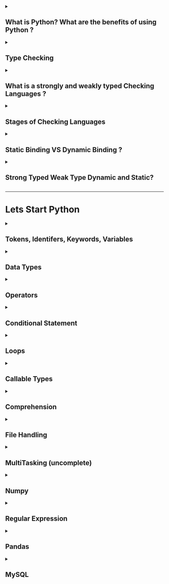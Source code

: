 <details>
<summary> <h2>What is Python? What are the benefits of using Python ?</h2></summary>
  
- ## Python is a high-level, interpreted, general-purpose programming language. 
  - #### Being a general-purpose language, it can be used to build almost any type of application with the right tools/libraries.
  
  - #### Additionally, python supports objects, modules, threads, exception-handling, and automatic memory management which help in modelling real-world problems and building applications to solve these problems.

- ## Benefits of using Python

  - #### Python is a general-purpose programming language that has a simple, easy-to-learn syntax that emphasizes readability and therefore reduces the cost of program maintenance. Moreover, the language is capable of scripting, is completely open-source, and supports third-party packages encouraging modularity and code reuse.
  
  - #### Its high-level data structures, combined with dynamic typing and dynamic binding, attract a huge community of developers for Rapid Application Development and deployment.

</details>

 <details>
<summary> <h2>Type Checking </h2></summary>
  
  - ### There are two Types of Checking.
    - #### Type checking is the process of verifying and enforcing constraints of types in values. 
    - #### Type checking means checking that each opeartion should receive proper no of arguments and proper data type.<br> like `12 + '1'`
    - #### Here `12` int data type and `'1'` is the character data type So It's Possible to sum of integer and Character<br> So They Decide that they generate the Error or Not

</details>

<details>
<summary> <h2>What is a strongly and weakly typed Checking Languages ?</h2></summary>
  
- ### A strongly typed programming language is always pending of their variable data type.
  - #### This is because the system checks the object type before an operation requiring a certain type is called on such variable giving either a compilation error or runtime error.
  
  - #### In a strongly-typed language, such as Python, `"1" + 2` will result in a type error since these languages don't allow for "type-coercion" (implicit conversion of data types).
---  
- ### Weakly typed languages are those where type confusion can happen and eventually produce errors that are difficult to find and detect, which differ them from strongly type languages where these kinds of errors are caught either in compilation time or runtime.  
  - #### Weakly-typed language, such as Javascript, will simply output `"1" + 2 = 12` as result.
  

</details>

<details>
<summary> <h2>Stages of Checking Languages </h2></summary>
  
- ### There are Two Stages of Checking
  - #### Static
  - #### Dynamic 
  
- #### In Static Type Languages Data Types are checked before execution.<br>Example of c language
  ```
  #include <stdio.h>
  void main(){
      int x;
      x = 3;
      printf("%d",x);
    }
  ```
  
  - #### In statically typed languages the type of the variables checked at the compile time of the variable declaration.<br>Statically programming languages check the type of the variable or object while the code enters the compiler.
  - #### In Static typed languages once if a variable is initialized to a data-type it cannot be assigned to the variable of a different type.
  - #### Statically typed languages are faster than dynamically typed languages.
  - #### Some statically typed languages are Java ,C , C++. Etc
  
---
  
- #### A language is considered as Dynamically typed language if the variable type of the language is checked at the runtime of the code compilation or code interpretation.
  - #### In such type of programming languages, we don’t need to initialize a variable with its type
  - #### We can declare a variable by writing the name at left and the value at the left of the variable name<br>Example of python
  ```
         x = 4
         print(x)
  ```
  - #### Some dynamically typed languages are: python, Java Script, Php Etc.
  
 ---
  
 - ### Differences
| Static Type   | Dynamic Type    | 
| :------------ |:---------------:|
| Type Checking is completed at compile Time             | Type Checking is completed at RunTime                     |
| Explicit type declarations are usually required        | Explicit type declarations are not required               |
| Errors are detected Earlier                            | Errors are detected later durning Exection                |
| Variables assignments are static and cannot be changed | Variables assignments are dynamic can be altered          |
| Produces more optimized code                           | Produces less optimized code, runtime errors are possible |
  

</details>

<details>
<summary> <h2>Static Binding VS Dynamic Binding ?</h2></summary>
 
  - ### In Static Binding Once we declare the variable than we cant not change the data Type and value of same variable
  
  ```
  #include <stdio.h>
  void main(){
    int x = 3;
    int x = 3;
    char x = 'c';
    printf("%d",x);
  }
  output is Error
  ```
  
  - ### In Dynamic Languages we are change the variable data type and its value
  
  ```
  x = 4
  print(x)

# now change the value
  x = 5
  print(x)

# Now change its Data type
  x = 'Hello'
  print(x)
 ```
</details>

<details>
  
<summary> <h2>Strong Typed Weak Type Dynamic and Static?</h2></summary>

- ### Some languages are Static they follow the rule of  Weak Type

- ### Some languages are Dynamic they follow the rule of Strong Type

- ### So Clear this Concept With this image

<img src="images/diff.png" />

- ### e.g python is the Dynamic Type They are follow the rule of Strong Type
- ### JavaScript is the Dynamic Type They are follow the rule of  Weak Type
- ### C is the Static Type They are follow the rule of Weak Type
</details>

---
# Lets Start Python

<details>
<summary> <h2>Tokens, Identifers, Keywords, Variables</h2></summary>

<a href="https://github.com/Mubeen-Ahmad/python_11/blob/main/Python/2_Tokens_Variables_Keywords_Identifers_Literals/1_Tokens_(Theory).ipynb
">What is Tokens</a>

<a href="https://github.com/Mubeen-Ahmad/python_11/blob/main/Python/2_Tokens_Variables_Keywords_Identifers_Literals/2_Identifers_and_keywords.ipynb">Identifers and Keywords</a>

<a href="https://github.com/Mubeen-Ahmad/python_11/blob/main/Python/2_Tokens_Variables_Keywords_Identifers_Literals/3_variables.ipynb">Variables</a>
</details>

<details>
<summary> <h2>Data Types</h2></summary>

- ### There are several built-in data types in Python. Although, Python doesn't require data types to be defined explicitly during variable declarations type errors are likely to occur if the knowledge of data types and their compatibility with each other are neglected. 

- ### Python provides type() and isinstance() functions to check the type of these variables. These data types can be grouped into the following categories

- #### 1. **None Type:** **None** keywork represents the null values in Python. Boolean equality operation can be performed using these NoneType objects.

- #### 2. **Numeric Type:** There are three distinct numeric types - `integers`, `floating-point numbers` and `complex numbers`. Additionally, `booleans` are a sub-type of integers.

- #### 3. **Sequence Types:** According to Python Docs, there are three basic Sequence Types - `string` `lists`, `tuples`, and `range` objects. Sequence types have the `in` and `not in` operators defined for their traversing their elements. These operators share the same priority as the comparison operations.

- #### 4. **Mapping Types:** A mapping object can map hashable values to random objects in Python. Mappings objects are mutable and there is currently only one standard mapping type, the `dictionary`.

- #### 5. **Set Types:** Currently, Python has two built-in set types - `set` and `frozenset`. `set` type is mutable and supports methods like *add()* and *remove()*. `frozenset` type is immutable and can't be modified after creation.

- #### 6. **Callable Types:** Callable types are the types to which function call can be applied. They can be **user-defined functions, instance methods, generator functions**, and some other **built-in functions, methods** and **classes**.

---

<details>
  
<summary> <h3>Sequential Data Type</h3></summary>
<h4>Strings</h4>

• <a href="https://github.com/Mubeen-Ahmad/python_11/blob/main/Python/4_Strings/1_strings.ipynb">Strings</a><br>
• <a href="https://github.com/Mubeen-Ahmad/python_11/blob/main/Python/4_Strings/2_Strings_Methods.ipynb">Strings Methods</a><br>
• <a href="https://github.com/Mubeen-Ahmad/python_11/blob/main/Python/4_Strings/3_String_Interning_in_Memory.ipynb">Strings Interning in Memory</a><br><br>

<h4>List</h4>
• <a href="https://github.com/Mubeen-Ahmad/python_11/blob/main/Python/5_List/1_list.ipynb">List</a><br><br>

<h4>Tuple</h4>
• <a href="https://github.com/Mubeen-Ahmad/python_11/blob/main/Python/6_Tuple/1_Tuple.ipynb">Tuple</a>


</details>


<details>
  
<summary> <h3>Sets Type</h3></summary>
<h4>Set</h4>
• <a href="https://github.com/Mubeen-Ahmad/python_11/blob/main/Python/7_Set/1_set.ipynb">Set</a><br>
• <a href="https://github.com/Mubeen-Ahmad/python_11/blob/main/Python/7_Set/2_sets_methods.ipynb">Set Methods</a><br>
• <a href="https://github.com/Mubeen-Ahmad/python_11/blob/main/Python/7_Set/3_frozen_set.ipynb">Frozensets</a>

</details>




<details>
  <summary> <h3>Mapping Type</h3></summary>
<h4>Dictionary</h4>
• <a href="https://github.com/Mubeen-Ahmad/python_11/blob/main/Python/8_Dictionary/1_dictionary.ipynb">Dictionary</a><br>
• <a href="https://github.com/Mubeen-Ahmad/python_11/blob/main/Python/8_Dictionary/2_dictionary_methods.ipynb">Dictionary Methods</a><br>
</details>


<details>
  <summary> <h3>Numeric Data Type</h3></summary>

<h4>Numeric Data Types</h4>
• <a href="https://github.com/Mubeen-Ahmad/python_11/blob/main/Python/3_Numbers/1_Numbers_(int).ipynb">Integers</a><br>
• <a href="https://github.com/Mubeen-Ahmad/python_11/blob/main/Python/3_Numbers/2_Float.ipynb">Float</a><br>
• <a href="https://github.com/Mubeen-Ahmad/python_11/blob/main/Python/3_Numbers/4_Boolean.ipynb">Boolean</a><br><br>
<h4>Type Conversion</h4>
• <a href="https://github.com/Mubeen-Ahmad/python_11/blob/main/Python/3_Numbers/5_Type_Conversion.ipynb">Type Conversion</a><br><br>
<h4>Math Module</h4>
• <a href="https://github.com/Mubeen-Ahmad/python_11/blob/main/Python/3_Numbers/6_math_library.ipynb">Math module</a><br><br>
<h4>Number Interning</h4>
• <a href="https://github.com/Mubeen-Ahmad/python_11/blob/main/Python/3_Numbers/7_Numbers_Interning.ipynb">Number Interning</a><br><br>



</details>
</details>

<details>
  <summary> <h2>Operators</h2></summary>

• <a href="https://github.com/Mubeen-Ahmad/python_11/blob/main/Python/9_Operators/1_Arithmetic.ipynb">Arithmetic</a><br>
• <a href="https://github.com/Mubeen-Ahmad/python_11/blob/main/Python/9_Operators/2_Comparison.ipynb">Comparison</a><br>
• <a href="https://github.com/Mubeen-Ahmad/python_11/blob/main/Python/9_Operators/3_Logical.ipynb">Logical</a><br>
• <a href="https://github.com/Mubeen-Ahmad/python_11/blob/main/Python/9_Operators/4_Identity.ipynb">Identity</a><br>
• <a href="https://github.com/Mubeen-Ahmad/python_11/blob/main/Python/9_Operators/5_Membership.ipynb">Membership</a><br>
• <a href="https://github.com/Mubeen-Ahmad/python_11/blob/main/Python/9_Operators/6_Bitwise.ipynb">Bitwise</a><br>
• <a href="https://github.com/Mubeen-Ahmad/python_11/blob/main/Python/9_Operators/7_Assignment.ipynb">Assignment</a><br>
• <a href="https://github.com/Mubeen-Ahmad/python_11/blob/main/Python/9_Operators/8_Precedence_and_Associativity.ipynb">Precedence and Associativity</a><br>

</details>


<details>
  <summary> <h2>Conditional Statement</h2></summary>
• <a href="https://github.com/Mubeen-Ahmad/python_11/blob/main/Python/10_Conditional_Statements/1_conditions_statements.ipynb">Conditions Statements</a><br>
</details>


<details>
  <summary> <h2>Loops</h2></summary>
• <a href="https://github.com/Mubeen-Ahmad/python_11/blob/main/Python/11_Loops/iterators.ipynb">Iterator VS Iterable</a><br>
• <a href="https://github.com/Mubeen-Ahmad/python_11/blob/main/Python/11_Loops/loops.ipynb">for and while loop</a><br>
• <a href="https://github.com/Mubeen-Ahmad/python_11/blob/main/Python/11_Loops/break_and_continue.ipynb">break continue and use of else in loop</a><br>
• <a href="https://github.com/Mubeen-Ahmad/python_11/blob/main/Python/11_Loops/loops_use_in_datatypes.ipynb">Use of Loops in DataTypes</a><br>

</details>

<details>
  <summary> <h2>Callable Types</h2></summary>
    <details>
    <summary> <h3>Functions</h3></summary>
    • <a href="https://github.com/Mubeen-Ahmad/python_11/blob/main/Python/12_Functions/1_function.ipynb">Functions</a><br>
    • <a href="https://github.com/Mubeen-Ahmad/python_11/blob/main/Python/12_Functions/closer_Function.ipynb">Closer Function</a><br> 
    • <a href="https://github.com/Mubeen-Ahmad/python_11/blob/main/Python/12_Functions/2_args_kwargs.ipynb">Args and Kwargs</a><br>
    • <a href="https://github.com/Mubeen-Ahmad/python_11/blob/main/Python/12_Functions/3_recursion.ipynb">Recursion</a><br>
    • <a href="https://github.com/Mubeen-Ahmad/python_11/blob/main/Python/12_Functions/4_pass_by_value_or_refference.ipynb">Pass By Value or Refference ?</a><br>
    • <a href="https://github.com/Mubeen-Ahmad/python_11/blob/main/Python/12_Functions/5_NameSpace_and_LEGB_rule.ipynb">Namespace and LEGB Rule</a><br>
    • <a href="https://github.com/Mubeen-Ahmad/python_11/blob/main/Python/12_Functions/6_doc_string.ipynb">Doc String</a><br>
    • <a href="https://github.com/Mubeen-Ahmad/python_11/blob/main/Python/12_Functions/7_lambda_(Anonmyous)_Function.ipynb">Lambda Anonmyous Function</a><br>
    
 </details>
 
 <details>
     <summary> <h3>Generators</h3></summary>
    • <a href="https://github.com/Mubeen-Ahmad/python_11/blob/main/Python/13_Generators/Generator.ipynb">Generators</a><br>
 </details>

 <details>
     <summary> <h3>Decoractors</h3></summary>
    • <a href="https://github.com/Mubeen-Ahmad/python_11/blob/main/Python/14%20Decorators/decoractors.ipynb">Decoractors</a><br>
    • <a href="https://github.com/Mubeen-Ahmad/python_11/blob/main/Python/14%20Decorators/difference_in_decoractor_and_function_call.ipynb">Understand Difference in @function VS function()() </a><br>
    
</details>
 
 <details>
     <summary> <h3>OOP</h3></summary>
    • <a href="https://github.com/Mubeen-Ahmad/python_11/blob/main/Python/15_OOP/1_class_and_object.ipynb">Class and Object</a><br>
    • <a href="https://github.com/Mubeen-Ahmad/python_11/blob/main/Python/15_OOP/2_init_and_new_constructor.ipynb">Constructor (init and new)</a><br>
    • <a href="https://github.com/Mubeen-Ahmad/python_11/blob/main/Python/15_OOP/3_class_attributes.ipynb">Class Attributes or Class Variables</a><br>	
    • <a href="https://github.com/Mubeen-Ahmad/python_11/blob/main/Python/15_OOP/4_Instance_Variables.ipynb">Instance Variables</a><br>
    • <a href="https://github.com/Mubeen-Ahmad/python_11/blob/main/Python/15_OOP/4.1_self_Vs_class_name.ipynb">ClassVariable access with self and classname</a><br>    
    • <a href="https://github.com/Mubeen-Ahmad/python_11/blob/main/Python/15_OOP/5_Methods.ipynb">Methods and Difference between in Function and Method</a><br>
    • <a href="https://github.com/Mubeen-Ahmad/python_11/blob/main/Python/15_OOP/6_Class_Method.ipynb">Class Method</a><br>	
    • <a href="https://github.com/Mubeen-Ahmad/python_11/blob/main/Python/15_OOP/7_instance_Method.ipynb">Instance Method</a><br>	
    • <a href="https://github.com/Mubeen-Ahmad/python_11/blob/main/Python/15_OOP/8_Static_Method.ipynb">Static Method</a><br>
    • <a href="https://github.com/Mubeen-Ahmad/python_11/blob/main/Python/15_OOP/9_Decoractors_in_OOP.ipynb">Decoractors in Opp and __call__ Constructor</a><br>
    • <a href="https://github.com/Mubeen-Ahmad/python_11/blob/main/Python/15_OOP/10_property_decorator.ipynb">@property Decoractor and Concept of getter , setter, and deleter </a><br>
    • <a href="https://github.com/Mubeen-Ahmad/python_11/blob/main/Python/15_OOP/11_relationship.ipynb">Relations and its Types (Theory)</a><br>
    • <a href="https://github.com/Mubeen-Ahmad/python_11/blob/main/Python/15_OOP/12_Inheritance.ipynb">Inheritance (IS-A)</a><br>
    • <a href="https://github.com/Mubeen-Ahmad/python_11/blob/main/Python/15_OOP/13_Association.ipynb">Association (HAS-A , PART-OF)</a><br>
    • <a href="https://github.com/Mubeen-Ahmad/python_11/blob/main/Python/15_OOP/14_Abstraction.ipynb">Abstractions</a><br>
    • <a href="https://github.com/Mubeen-Ahmad/python_11/blob/main/Python/15_OOP/15_Polymorphism.ipynb">Polimorphism (Duck and Strong Typing)</a><br>
    • <a href="https://github.com/Mubeen-Ahmad/python_11/blob/main/Python/15_OOP/16_Polimorphism_2.ipynb">Polimorphism (Method Overloading and Overriding , Operator Overloading )</a><br>
    • <a href="https://github.com/Mubeen-Ahmad/python_11/blob/main/Python/15_OOP/17_Magic_methods.ipynb">Magic or Dunder Methods (Operators) </a><br>
    • <a href="https://github.com/Mubeen-Ahmad/python_11/blob/main/Python/15_OOP/18_Some_Useful_Magic_Methods.ipynb">Some More Useful Magic Methods</a><br>
    • <a href="https://github.com/Mubeen-Ahmad/python_11/blob/main/Python/15_OOP/19_Descriptors_Magic_methods.ipynb">Descriptors Magic Methods</a><br>
    • <a href="https://github.com/Mubeen-Ahmad/python_11/blob/main/Python/15_OOP/20_Encapsulation.ipynb">Encapsulation</a><br>
    • <a href="https://github.com/Mubeen-Ahmad/python_11/blob/main/Python/15_OOP/21.Encapsulation_Tricks.ipynb">Encapsulation Trick</a><br>		
</details>
 </details>

 <details>
     <summary> <h2>Comprehension</h2></summary>
    • <a href="https://github.com/Mubeen-Ahmad/python_11/blob/main/Python/11_Loops/comprehension.ipynb">Comprehension</a><br>
 </details>

 <details>
     <summary> <h2>File Handling</h2></summary>
    • <a href="https://github.com/Mubeen-Ahmad/python_11/blob/main/Python/16_File_Handling/1_Text_Files/1_Basic_Write_and_read_modes.ipynb">Read and Write Text File</a><br>
    • <a href="https://github.com/Mubeen-Ahmad/python_11/blob/main/Python/16_File_Handling/1_Text_Files/2_methods.ipynb">Common Methods for Text file</a><br>
    • <a href="https://github.com/Mubeen-Ahmad/python_11/blob/main/Python/16_File_Handling/1_Text_Files/3_Useful_Tips.ipynb">UseFull Tips for Text Files</a><br>
    • <a href="https://github.com/Mubeen-Ahmad/python_11/blob/main/Python/16_File_Handling/2_binary_files/1_Binary_files.ipynb">Binary Files</a><br>
    • <a href="https://github.com/Mubeen-Ahmad/python_11/blob/main/Python/16_File_Handling/3_Json/1_Json.ipynb">Json Files</a><br>
    • <a href="https://github.com/Mubeen-Ahmad/python_11/blob/main/Python/16_File_Handling/4_Pickling/1_pickling_and_unplicking.ipynb">Pickling</a><br>
    • <a href="https://github.com/Mubeen-Ahmad/python_11/blob/main/Python/16_File_Handling/4_Pickling/2_pickle_methods.ipynb">Pickle Common Methods</a><br>    
    • <a href="https://github.com/Mubeen-Ahmad/python_11/blob/main/Python/16_File_Handling/5_Zip_Files/1_Working_with_Zip_files.ipynb">Zip Files</a><br>
    • <a href="https://github.com/Mubeen-Ahmad/python_11/blob/main/Python/16_File_Handling/5_Zip_Files/2_Zip_file_methods.ipynb">Zip File Methods</a><br>
    • <a href="https://github.com/Mubeen-Ahmad/python_11/blob/main/Python/16_File_Handling/5_Zip_Files/3_Zip_and_Unzip_Program.ipynb">Zip and Unzip Complete Program</a><br>
 </details>
  <details>
     <summary> <h2>MultiTasking (uncomplete)</h2></summary>
    • <a href="https://github.com/Mubeen-Ahmad/python_11/blob/main/Python/MultiTasking/1_what_is_process_and_threads.ipynb">Process and Threads (Short Theory)</a><br>
    • <a href="https://github.com/Mubeen-Ahmad/python_11/blob/main/Python/MultiTasking/2_Stages_of_Process.ipynb">Stages or Steps of Process</a><br>
    • <a href="https://github.com/Mubeen-Ahmad/python_11/blob/main/Python/MultiTasking/3_create_process_and_Expand_process_in_class.ipynb">Create Process and Expanding Process in Class</a><br>
   
    
 </details>
  <details>
     <summary> <h2>Numpy</h2></summary>
  	<details>
    	 <summary> <h4>Basic Numpy Demensions,Traversing, Indexing, Iterations and Broadcasting</h4></summary>
    	     • <a href="https://github.com/Mubeen-Ahmad/python_11/blob/main/Python/17_Numpy/4_Arrays_and_Matrix.ipynb">Arrays and Matrix Basic</a><br>
     	     • <a href="https://github.com/Mubeen-Ahmad/python_11/blob/main/Python/17_Numpy/3_Slicing_and_iteration.ipynb">Indexing Slicing and Iterations</a><br>
     	     • <a href="https://github.com/Mubeen-Ahmad/python_11/blob/main/Python/17_Numpy/Understand_Axis.ipynb">Axis</a><br>
     	     • <a href="https://github.com/Mubeen-Ahmad/python_11/blob/main/Python/17_Numpy/data_types_and_memory_Efecient.ipynb">Data Types and Memory Efficiency</a><br>
     	     • <a href="https://github.com/Mubeen-Ahmad/python_11/blob/main/Python/17_Numpy/5_Fancy_boolean_Indexing_and_numpy_programs.ipynb">Fancy and Boolean Indexing, Spin array</a><br>
     	     • <a href="https://github.com/Mubeen-Ahmad/python_11/blob/main/Python/17_Numpy/Broadcasting.ipynb">Broadcasting</a><br>
     </details>
     <details>
     <summary> <h4>Basic Functions and Methods</h4></summary>
      • <a href="https://github.com/Mubeen-Ahmad/python_11/blob/main/Python/17_Numpy/array_creations_functions.ipynb">Array Creation Functions</a><br>
      • <a href="https://github.com/Mubeen-Ahmad/python_11/blob/main/Python/17_Numpy/existing_array_creation.ipynb">Existing Array Creation Functions</a><br>
      • <a href="https://github.com/Mubeen-Ahmad/python_11/blob/main/Python/17_Numpy/Creating%20record%20arrays.ipynb">Heterogeneous Arrays Functions</a><br>
      • <a href="https://github.com/Mubeen-Ahmad/python_11/blob/main/Python/17_Numpy/Numercial%20Functions.ipynb">Numercial Functions</a><br>
      • <a href="https://github.com/Mubeen-Ahmad/python_11/blob/main/Python/17_Numpy/changing%20shapes%20and%20Demension%20Functions.ipynb">Changing Shape and Demension Functions and Methods</a><br>
      • <a href="https://github.com/Mubeen-Ahmad/python_11/blob/main/Python/17_Numpy/Transpose%20and%20rearange%20Arrays%20Functions.ipynb">Transpose and Rearanging Functions</a><br>
      • <a href="https://github.com/Mubeen-Ahmad/python_11/blob/main/Python/17_Numpy/adding%20and%20removing%20functions.ipynb">Add and Remove Elements Functions</a><br>
      • <a href="https://github.com/Mubeen-Ahmad/python_11/blob/main/Python/17_Numpy/finding%20and%20replacing%20elements%20Functions.ipynb">Finding and Replacing Functions</a><br>
      • <a href="https://github.com/Mubeen-Ahmad/python_11/blob/main/Python/17_Numpy/Splitting%20and%20Joining%20Function.ipynb">Splitting and Joining Functions</a><br>		
      • <a href="https://github.com/Mubeen-Ahmad/python_11/blob/main/Python/17_Numpy/Numpy File Handling Functions.ipynb">File Handling Functions</a><br>		
     </details>
     <details>
     <summary> <h4>Mathematics Funtions</h4></summary>
     • <a href="https://github.com/Mubeen-Ahmad/python_11/blob/main/Python/17_Numpy/Mathematics%20Functions.ipynb">Basic Mathematical Functions</a><br>
     • <a href="https://github.com/Mubeen-Ahmad/python_11/blob/main/Python/17_Numpy/Trigonometry%20and%20Operations%20Functions.ipynb">Trigonometry and Operations Functions</a><br>
     • <a href="https://github.com/Mubeen-Ahmad/python_11/blob/main/Python/17_Numpy/Logical%20and%20Checking%20Condtions%20Functions.ipynb">Logical and Checking Condtions Functions</a><br>
     • <a href="https://github.com/Mubeen-Ahmad/python_11/blob/main/Python/17_Numpy/Statistical%20Functions.ipynb">Statistical Functions</a><br>
     • <a href="https://github.com/Mubeen-Ahmad/python_11/blob/main/Python/17_Numpy/Create%20Own%20Functions%20and%20Visualize%20the%20Function.ipynb">Create Own Functions and Visualize the Function</a><br>
     • <a href="https://github.com/Mubeen-Ahmad/python_11/blob/main/Python/17_Numpy/Mashgrids%20and%20Logarithm%20Functions.ipynb">What is Mashgrids and Logarithm Functions</a><br>
     • <a href="https://github.com/Mubeen-Ahmad/python_11/blob/main/Python/17_Numpy/Random%20Function.ipynb">Random Functions</a><br>
     </details>
   </details>
<details>
     <summary> <h2>Regular Expression</h2></summary>
     <details>
     <summary> <h4>Intro Regex and Basic Methods</h4></summary>
     • <a href="https://github.com/Mubeen-Ahmad/python_11/blob/main/Python/Regular%20Expression/1_compile.ipynb">compile</a><br>
     • <a href="https://github.com/Mubeen-Ahmad/python_11/blob/main/Python/Regular%20Expression/2_match_and_fullmatch.ipynb">match and fullmatch</a><br>
     • <a href="https://github.com/Mubeen-Ahmad/python_11/blob/main/Python/Regular%20Expression/3_findall%20and%20finditer.ipynb">findall and finditer</a><br>
     • <a href="https://github.com/Mubeen-Ahmad/python_11/blob/main/Python/Regular%20Expression/4_search.ipynb">search</a><br>
     • <a href="https://github.com/Mubeen-Ahmad/python_11/blob/main/Python/Regular%20Expression/5_split.ipynb">split</a><br>
     • <a href="https://github.com/Mubeen-Ahmad/python_11/blob/main/Python/Regular Expression/6_sub and subn.ipynb">sub and subn</a><br>
     </details>
     <details>
     <summary> <h4>Metacharacters</h4></summary>
     • <a href="https://github.com/Mubeen-Ahmad/python_11/blob/main/Python/Regular%20Expression/7_Basic_Metacracters.ipynb">Basic Metacharacters</a><br>
     • <a href="https://github.com/Mubeen-Ahmad/python_11/blob/main/Python/Regular%20Expression/8_Escape_Sequence.ipynb">Escape Sequences</a><br>
     • <a href="https://github.com/Mubeen-Ahmad/python_11/blob/main/Python/Regular%20Expression/Character%20Classes.ipynb">Characters Classes</a><br>
     • <a href="https://github.com/Mubeen-Ahmad/python_11/blob/main/Python/Regular%20Expression/Parentheses_and_Sets.ipynb">Parentheses and Sets</a><br>
     • <a href="https://github.com/Mubeen-Ahmad/python_11/blob/main/Python/Regular%20Expression/Inline%20Modifiers.ipynb">Inline Modifiers</a><br>
     • <a href="https://github.com/Mubeen-Ahmad/python_11/blob/main/Python/Regular Expression/logical.ipynb">logical Characters and lookarounds</a><br>
     </details>
     <details>
     <summary> <h4>Excercise</h4></summary>
     • <a href="https://github.com/Mubeen-Ahmad/python_11/blob/main/Python/Regular%20Expression/Excercise_1.ipynb">Excercise 1</a><br>
      </details>
</details>     
     <!--• <a href="https://github.com/Mubeen-Ahmad/python_11/blob/main/Python/Regular%20Expression/1_useful_Functions.ipynb">Regular Expression Basic Methods</a><br>
     • <a href="https://github.com/Mubeen-Ahmad/python_11/blob/main/Python/Regular Expression/2_Metacharacters.ipynb">Metacharacters</a><br>
     • <a href="https://github.com/Mubeen-Ahmad/python_11/blob/main/Python/Regular Expression/3_Special_Sequences.ipynb">Special Sequences</a><br>
     • <a href="https://github.com/Mubeen-Ahmad/python_11/blob/main/Python/Regular%20Expression/4_Sets.ipynb">Sets</a><br>    
</details> -->
<details>
     <summary> <h2>Pandas</h2></summary>
     <details>
     <summary> <h4>Series</h4></summary>
     • <a href="https://github.com/Mubeen-Ahmad/python_11/blob/main/Python/18_pandas/1_Series%20methods%20and%20Attributes.ipynb">Series Methods and Attributes</a><br>
     • <a href="https://github.com/Mubeen-Ahmad/python_11/blob/main/Python/18_pandas/2_Series%20Indexing%20Slicing.ipynb">Series Indexing and Slicing</a><br>
     • <a href="https://github.com/Mubeen-Ahmad/python_11/blob/main/Python/18_pandas/3%20Series%20More%20important%20Methods.ipynb">Series More Important Methods</a><br>
     </details>
     <details>
     <summary> <h4>DataFrame</h4></summary>
     • <a href="https://github.com/Mubeen-Ahmad/python_11/blob/main/Python/18_pandas/3_dataframe.ipynb">DataFrame</a><br>
     • <a href="https://github.com/Mubeen-Ahmad/python_11/blob/main/Python/18_pandas/4_iloc_loc_and_indexing.ipynb">iloc, loc indexing, Slicing and Selecting</a><br>
     • <a href="https://github.com/Mubeen-Ahmad/python_11/blob/main/Python/18_pandas/5_Selecting%20Excercise%20Question.ipynb">Excercise</a><br>
     • <a href="https://github.com/Mubeen-Ahmad/python_11/blob/main/Python/18_pandas/6%20More%20Important%20Methods.ipynb">More Important Methods</a><br><br>
     </details>
     <details>
     <summary> <h4>GroupBy</h4></summary>
     • <a href="https://github.com/Mubeen-Ahmad/python_11/blob/main/Python/18_pandas/7_groupby.ipynb">GroupBy and More Methods</a><br>
     • <a href="https://github.com/Mubeen-Ahmad/python_11/blob/main/Python/18_pandas/8%20Multiple%20groupby%20and%20Excercise.ipynb">Multi GroupBy and Excercies</a><br>
     • <a href="https://github.com/Mubeen-Ahmad/python_11/blob/main/Python/18_pandas/9%20More%20Questions.ipynb">More Excercies Questions</a><br><br>
     </details>
     <details>
     <summary> <h4>Merging and Concatenation</h4></summary>
     • <a href="https://github.com/Mubeen-Ahmad/python_11/blob/main/Python/18_pandas/10%20Merging%20%26%20Concatenating.ipynb">Merging and Concatenation</a><br>  
     • <a href="https://github.com/Mubeen-Ahmad/python_11/blob/main/Python/18_pandas/11_Merging_Questions.ipynb">Exercise Qusetions on Merging and Concatenation</a><br>  
     <br>
     </details>
     <details>
     <summary> <h4>Multi-Indexing and Stacking Vs Unstacking</h4></summary>
     • <a href="https://github.com/Mubeen-Ahmad/python_11/blob/main/Python/18_pandas/12_Multi_Indexing.ipynb">Multi Indexing and Stacking Vs Unstacking</a><br>
     • <a href="https://github.com/Mubeen-Ahmad/python_11/blob/main/Python/18_pandas/13 Basic Functionality on Multindex.ipynb">Basic Functionality on MultiIndex</a><br>  
     <br>
     </details>
     <details>
     <summary> <h4>Wide and Long Data Format</h4></summary>
     • <a href="https://github.com/Mubeen-Ahmad/python_11/blob/main/Python/18_pandas/14_Long_Vs_Wide_data.ipynb">Wide VS Long Data Format</a><br>
     • <a href="https://github.com/Mubeen-Ahmad/python_11/blob/main/Python/18_pandas/15_Questions.ipynb">Exercise Questions</a><br><br>
     </details>
     <details>
     <summary> <h4>Pivot and Piovt Table</h4></summary>
     • <a href="https://github.com/Mubeen-Ahmad/python_11/blob/main/Python/18_pandas/16_Pivot_and_Pivot_Table.ipynb">Pivot Table</a><br>
     </details>
     <br><!--
     • <a href="https://github.com/Mubeen-Ahmad/python_11/blob/main/Python/18_pandas/Attributes%20and%20underlying%20data%20Methods.ipynb">DataFrame Attributes and underlying Methods.ipynb</a><br>
     • <a href="https://github.com/Mubeen-Ahmad/python_11/blob/main/Python/18_pandas/Conversion%20Methods.ipynb">DataFrame Conversion Methods.ipynb</a><br>
     • <a href="https://github.com/Mubeen-Ahmad/python_11/blob/main/Python/18_pandas/Indexing%20and%20iteration%20Methods.ipynb">DataFrame Indexing and Iterations Methods.ipynb</a><br> -->
</details>
<details>
     <summary> <h2>MySQL</h2></summary>
     <details>
     <summary> <h4>Basic</h4></summary>
     • <a href="https://github.com/Mubeen-Ahmad/python_11/blob/main/sql/b1.ipynb">Short Introduction</a><br>
     • <a href="https://github.com/Mubeen-Ahmad/python_11/blob/main/sql/b2.ipynb">Connect python with database Xampp</a><br>
     • <a href="https://github.com/Mubeen-Ahmad/python_11/blob/main/sql/dbs_db_tables.ipynb">Databases Vs Database Vs Table and create database table insert value</a><br>
     • <a href="https://github.com/Mubeen-Ahmad/python_11/blob/main/sql/Database_Keys.ipynb">Databases Keys Short Introduction</a><br>
     • <a href="https://github.com/Mubeen-Ahmad/python_11/blob/main/sql/Cardinality of Relationships.ipynb">Cardinality of Relationships Short Introduction</a>
      </details>
      <details>
     <summary> <h4>DDL Commands</h4></summary>
     • <a href="https://github.com/Mubeen-Ahmad/python_11/blob/main/sql/Sql_DDL.ipynb">DDL Commands and Constrains</a><br>
     • <a href="https://github.com/Mubeen-Ahmad/python_11/blob/main/sql/DDL constrain keyword.ipynb">DDL Commands , Constrains keyword , Relation Ship and Referential Actions</a><br>
     • <a href="https://github.com/Mubeen-Ahmad/python_11/blob/main/sql/DDL Alter Command.ipynb">DDL ALTER Commands</a><br> 
     • <a href="https://github.com/Mubeen-Ahmad/python_11/blob/main/sql/DML.ipynb">DML Commands Insert,Update,Delete</a><br>   
     • <a href="https://github.com/Mubeen-Ahmad/python_11/blob/main/sql/DML select.ipynb">DML Commands Select, and Load csv_data python to sql</a><br>   
     </details>
      <details>
          <summary> <h4>Operators And Bulit-In Functions</h4></summary>
      • <a href="https://github.com/Mubeen-Ahmad/python_11/blob/main/sql/08 Arithmetic and Bitwise Operations.ipynb">Arithmetic and Bitwise Operations</a><br>
      
     </details>
</details>

